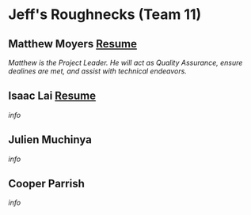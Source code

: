 # Jeff's Roughnecks (Team 11)
## Matthew Moyers [Resume](https://github.com/julienmuchinya/SWE-3313-fall-2025-team-11/blob/main/project-plan/resumes/matthew-resume.md#matthew-moyers)
*Matthew is the Project Leader. He will act as Quality Assurance, ensure dealines are met, and assist with technical endeavors.*
## Isaac Lai [Resume](https://github.com/julienmuchinya/SWE-3313-fall-2025-team-11/blob/main/project-plan/resumes/isaac-resume.md)
*info*
## Julien Muchinya 
*info*
## Cooper Parrish
*info*
